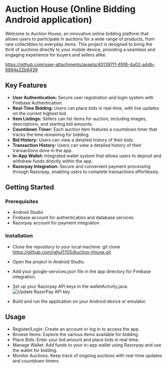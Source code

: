 ﻿# Auction House (Online Bidding Android application)

Welcome to Auction House, an innovative online bidding platform that allows users to participate in auctions for a wide range of products, from rare collectibles to everyday items. This project is designed to bring the thrill of auctions directly to your mobile device, providing a seamless and engaging experience for buyers and sellers alike.


https://github.com/user-attachments/assets/401397f1-65f8-4a02-a4db-9894e22b6439

## Key Features
- **User Authentication:** Secure user registration and login system with Firebase Authentication.
- **Real-Time Bidding:** Users can place bids in real-time, with live updates on the current highest bid.
- **Item Listings:** Sellers can list items for auction, including images, descriptions, and starting bid amounts.
- **Countdown Timer:** Each auction item features a countdown timer that tracks the time remaining for bidding.
- **Bid History:** Users can view a detailed history of their bids.
- **Transaction History:** Users can view a detailed history of their transactions done in the app.
- **In-App Wallet:** Integrated wallet system that allows users to deposit and withdraw funds directly within the app.
- **Razorpay Integration:** Secure and convenient payment processing through Razorpay, enabling users to complete transactions effortlessly.

## Getting Started

### Prerequisites
- Android Studio
- Firebase account for authentication and database services
- Razorpay account for payment integration

### Installation
- Clone the repository to your local machine:
  git clone https://github.com/rahul1705/Auction-House.git
- Open the project in Android Studio.
- Add your google-services.json file in the app directory for Firebase integration.
- Set up your Razorpay API keys in the walletActivity.java.
  ![Update RazorPay API key](https://github.com/user-attachments/assets/3b10edeb-e26e-43d5-b206-b1573a3c353b)

- Build and run the application on your Android device or emulator.

## Usage
- Register/Login: Create an account or log in to access the app.
- Browse Items: Explore the various items available for bidding.
- Place Bids: Enter your bid amount and place bids in real-time.
- Manage Wallet: Add funds to your in-app wallet using Razorpay and use the wallet for bidding.
- Monitor Auctions: Keep track of ongoing auctions with real-time updates and countdown timers.
